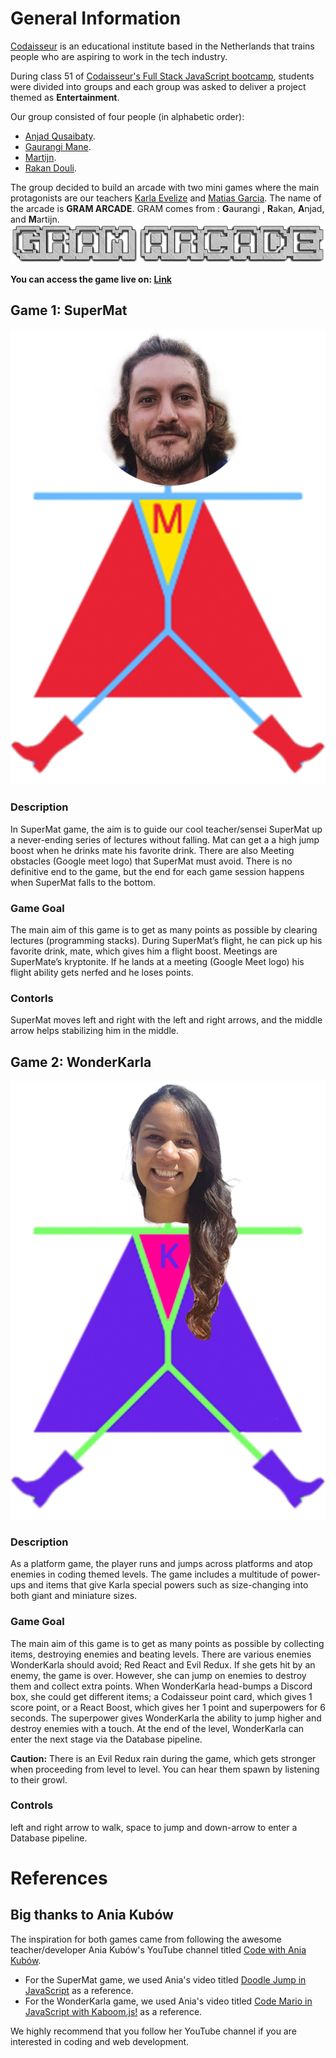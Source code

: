 # General Information

[Codaisseur](https://codaisseur.com/) is an educational institute based in the Netherlands that trains people who are aspiring to work in the tech industry.

During class 51 of [Codaisseur's Full Stack JavaScript bootcamp](https://codaisseur.com/courses/academy/), students were divided into groups and each group was asked to deliver a project themed as **Entertainment**.

Our group consisted of four people (in alphabetic order):

- [Anjad Qusaibaty](https://github.com/Anjad-Qusaibaty).
- [Gaurangi Mane](https://github.com/GaurangiM).
- [Martijn](https://github.com/Martijncvv).
- [Rakan Douli](https://github.com/Rairakzak).

The group decided to build an arcade with two mini games where the main protagonists are our teachers [Karla Evelize](https://www.linkedin.com/in/karla-evelize/) and [Matias Garcia](https://www.linkedin.com/in/matias-garcia-79b6aa108/).
The name of the arcade is **GRAM ARCADE**. GRAM comes from : **G**aurangi , **R**akan, **A**njad, and **M**artijn.
![logo](./logo.png)

**You can access the game live on: [Link](https://gramarcade.netlify.app/)**

## Game 1: SuperMat

![matias' avatar](./Supermat/Supermat_V3.png)

### Description

In SuperMat game, the aim is to guide our cool teacher/sensei SuperMat up a never-ending series of lectures without falling. Mat can get a a high jump boost when he drinks mate his favorite drink. There are also Meeting obstacles (Google meet logo) that SuperMat must avoid. There is no definitive end to the game, but the end for each game session happens when SuperMat falls to the bottom.

### Game Goal

The main aim of this game is to get as many points as possible by clearing lectures (programming stacks). During SuperMat’s flight, he can pick up his favorite drink, mate, which gives him a flight boost. Meetings are SuperMate’s kryptonite. If he lands at a meeting (Google Meet logo) his flight ability gets nerfed and he loses points.

### Contorls

SuperMat moves left and right with the left and right arrows, and the middle arrow helps stabilizing him in the middle.

## Game 2: WonderKarla

![Karla's Avatar](./WonderKarla/Wonder_Karla.png)

### Description

As a platform game, the player runs and jumps across platforms and atop enemies in coding themed levels. The game includes a multitude of power-ups and items that give Karla special powers such as size-changing into both giant and miniature sizes.

### Game Goal

The main aim of this game is to get as many points as possible by collecting items, destroying enemies and beating levels. There are various enemies WonderKarla should avoid; Red React and Evil Redux. If she gets hit by an enemy, the game is over. However, she can jump on enemies to destroy them and collect extra points. When WonderKarla head-bumps a Discord box, she could get different items; a Codaisseur point card, which gives 1 score point, or a React Boost, which gives her 1 point and superpowers for 6 seconds. The superpower gives WonderKarla the ability to jump higher and destroy enemies with a touch. At the end of the level, WonderKarla can enter the next stage via the Database pipeline.

**Caution:** There is an Evil Redux rain during the game, which gets stronger when proceeding from level to level. You can hear them spawn by listening to their growl.

### Controls

left and right arrow to walk, space to jump and down-arrow to enter a Database pipeline.

# References

## Big thanks to Ania Kubów

The inspiration for both games came from following the awesome teacher/developer Ania Kubów's YouTube channel titled [Code with Ania Kubów](https://www.youtube.com/channel/UC5DNytAJ6_FISueUfzZCVsw).

- For the SuperMat game, we used Ania's video titled [Doodle Jump in JavaScript](https://youtu.be/YSEsSs3hB6A) as a reference.
- For the WonderKarla game, we used Ania's video titled [Code Mario in JavaScript with Kaboom.js!](https://youtu.be/2nucjefSr6I) as a reference.

We highly recommend that you follow her YouTube channel if you are interested in coding and web development.
